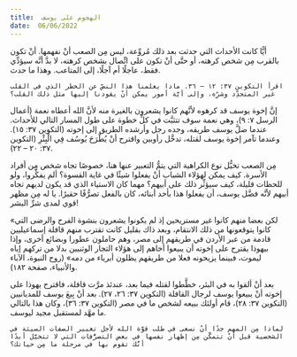 ```yaml
---
title:  الهجوم على يوسف
date:  06/06/2022
---
```


أيًّا كانت الأحداث التي حدثت بعد ذلك مُروِّعة، ليس مِن الصعب أنْ نفهمها. أنْ تكون بالقرب مِن شخص كرهته، أو حتَّى أنْ تكون على اتِّصال بشخص كرهته، لا بدَّ أنَّه سيؤدِّي فقط، عاجلًا أم آجلًا، إلى المتاعب. وهذا ما حدث.

`اقرأ التكوين ٣٧: ١٢ – ٣٦. ماذا يعلمنا هذا النصّ عن الخطر الذي في القلب غير المتجدِّد وشرِّه، وإلى أيَّة أمور يمكن أنْ يقودنا إليها مثل ذلك القلب؟`

إنَّ إخوة يوسف قد كرهوه لأنَّهم كانوا يشعرون بالغيرة منه لأنَّ الله أعطاه نعمة (أعمال الرسل ٧: ٩)، وهي نعمة سوف تتثبَّت في كلِّ خطوة على طول المسار التالي للأحداث. عندما ضلَّ يوسف طريقه، وجده رجل وأرشده الطريق إلى إخوته (التكوين ٣٧: ١٥). وعندما تآمر إخوة يوسف لقتله، تدخَّل رأوبين واقترح أنْ يُطْرَحَ يُوسُف فِي الْبِئْرِ (التكوين ٣٧: ٢٠ – ٢٢).

مِن الصعب تخيُّل نوع الكراهية التي يتمُّ التعبير عنها هنا، خصوصًا تجاه شخص مِن أفراد الأسرة. كيف يمكن لهؤلاء الشباب أنْ يفعلوا شيئًا في غاية القسوة؟ ألم يفكِّروا، ولو للحظات قليلة، كيف سيؤثِّر ذلك على أبيهم؟ مهما كان الاستياء الذي قد يكون لديهم تجاه أبيهم لأنَّه فضَّل يوسف، أن يفعلوا هذا بأحد أبنائه، كان بالفعل تصرُّفًا حقيرًا. يا له مِن مظهر قوي لمدى شرِّ البشر!

«لكن بعضا منهم كانوا غير مستريحين إذ لم يكونوا يشعرون بنشوة الفرح والرضى التي كانوا يتوقعونها من ذلك الانتقام، وبعد ذاك بقليل كانت تقترب منهم قافلة إسماعيليين قادمة من عبر الأردن في طريقهم إلى مصر، وهم حاملون عطورا وبضائع أخرى، وإذا بيهوذا يقترح على إخوته أن يبيعوا أخاهم إلى هؤلاء التجار الوثنيين بدلا من تركهم إياه ليموت، فبينما يزيحونه فعلا من طريقهم يظلون أبرياء من دمه» (روح النبوة، الآباء والأنبياء، صفحة ١٨٢).

بعد أنْ ألقوا به في البئر، خطَّطوا لقتله فيما بعد، عندئذ مرَّت قافلة، فاقترح يهوذا على إخوته أنْ يبيعوا يوسف لرجال القافلة (التكوين ٣٧: ٢٦، ٢٧). بعد أنْ بِيعَ يوسف للمديانيين (التكوين ٣٧: ٢٨)، قام أولئك ببيعه لشخص ما في مصر (التكوين ٣٧: ٣٦)، وكان هذا بالتالي ما مهَّد لمستقبل مجيد ليوسف.

`لماذا مِن المهم جدًا أنْ نسعى في طلب قوَّة الله لأجل تغيير الصفات السيئة في الشخصية قبل أنْ تتمكَّن مِن إظهار نفسها في بعض التصرُّفات التي لا تتخيَّل أبدًا أنَّك تقوم بها في مرحلة ما مِن حياتك؟`